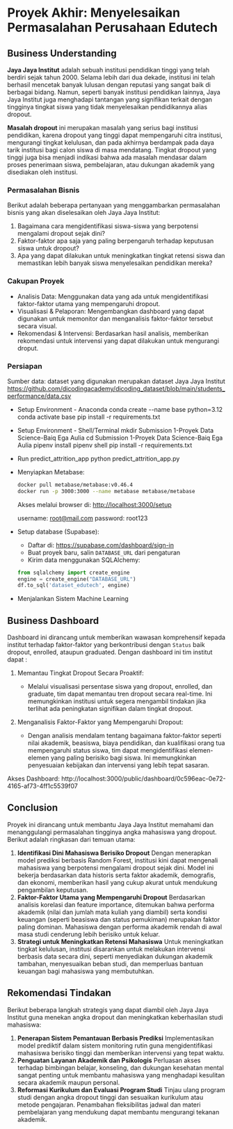 # Proyek Akhir: Menyelesaikan Permasalahan Perusahaan Edutech

## Business Understanding
**Jaya Jaya Institut** adalah sebuah institusi pendidikan tinggi yang telah berdiri sejak tahun 2000. Selama lebih dari dua dekade, institusi ini telah berhasil mencetak banyak lulusan dengan reputasi yang sangat baik di berbagai bidang. Namun, seperti banyak institusi pendidikan lainnya, Jaya Jaya Institut juga menghadapi tantangan yang signifikan terkait dengan tingginya tingkat siswa yang tidak menyelesaikan pendidikannya alias dropout.

**Masalah dropout** ini merupakan masalah yang serius bagi institusi pendidikan, karena dropout yang tinggi dapat mempengaruhi citra institusi, mengurangi tingkat kelulusan, dan pada akhirnya berdampak pada daya tarik institusi bagi calon siswa di masa mendatang. Tingkat dropout yang tinggi juga bisa menjadi indikasi bahwa ada masalah mendasar dalam proses penerimaan siswa, pembelajaran, atau dukungan akademik yang disediakan oleh institusi.

### Permasalahan Bisnis
Berikut adalah beberapa pertanyaan yang menggambarkan permasalahan bisnis yang akan diselesaikan oleh Jaya Jaya Institut:

1. Bagaimana cara mengidentifikasi siswa-siswa yang berpotensi mengalami dropout sejak dini?
2. Faktor-faktor apa saja yang paling berpengaruh terhadap keputusan siswa untuk dropout?
3. Apa yang dapat dilakukan untuk meningkatkan tingkat retensi siswa dan memastikan lebih banyak siswa menyelesaikan pendidikan mereka?

### Cakupan Proyek
* Analisis Data: Menggunakan data yang ada untuk mengidentifikasi faktor-faktor utama yang mempengaruhi dropout.
* Visualisasi & Pelaporan: Mengembangkan dashboard yang dapat digunakan untuk memonitor dan menganalisis faktor-faktor tersebut secara visual.
* Rekomendasi & Intervensi: Berdasarkan hasil analisis, memberikan rekomendasi untuk intervensi yang dapat dilakukan untuk mengurangi droput.

### Persiapan

Sumber data: dataset yang digunakan merupakan dataset Jaya Jaya Institut
https://github.com/dicodingacademy/dicoding_dataset/blob/main/students_performance/data.csv

* Setup Environment - Anaconda
   conda create --name base python=3.12
   conda activate base
   pip install -r requirements.txt

* Setup Environment - Shell/Terminal
   mkdir Submission 1-Proyek Data Science-Baiq Ega Aulia
   cd Submission 1-Proyek Data Science-Baiq Ega Aulia
   pipenv install
   pipenv shell
   pip install -r requirements.txt

* Run predict_attrition_app
   python predict_attrition_app.py

* Menyiapkan Metabase:
    ```bash
    docker pull metabase/metabase:v0.46.4
    docker run -p 3000:3000 --name metabase metabase/metabase
    ```
    Akses melalui browser di: [http://localhost:3000/setup](http://localhost:3000/setup)

    username: root@mail.com
    password: root123

* Setup database (Supabase):
    - Daftar di: https://supabase.com/dashboard/sign-in
    - Buat proyek baru, salin `DATABASE_URL` dari pengaturan
    - Kirim data menggunakan SQLAlchemy:
    ```python
    from sqlalchemy import create_engine
    engine = create_engine("DATABASE_URL")
    df.to_sql('dataset_edutech', engine)
    ```
* Menjalankan Sistem Machine Learning
   


## Business Dashboard
Dashboard ini dirancang untuk memberikan wawasan komprehensif kepada institut terhadap faktor-faktor yang berkontribusi dengan `Status` baik dropout, enrolled, ataupun graduated. Dengan dashboard ini tim institut dapat :
1. Memantau Tingkat Dropout Secara Proaktif:
    - Melalui visualisasi persentase siswa yang dropout, enrolled, dan graduate, tim dapat memantau tren dropout secara real-time. Ini memungkinkan institusi untuk segera mengambil tindakan jika terlihat ada peningkatan signifikan dalam tingkat dropout.

2. Menganalisis Faktor-Faktor yang Mempengaruhi Dropout:
    - Dengan analisis mendalam tentang bagaimana faktor-faktor seperti nilai akademik, beasiswa, biaya pendidikan, dan kualifikasi orang tua mempengaruhi status siswa, tim dapat mengidentifikasi elemen-elemen yang paling berisiko bagi siswa. Ini memungkinkan penyesuaian kebijakan dan intervensi yang lebih tepat sasaran.

Akses Dashboard: http://localhost:3000/public/dashboard/0c596eac-0e72-4165-af73-4ff1c5539f07

## Conclusion
Proyek ini dirancang untuk membantu Jaya Jaya Institut memahami dan menanggulangi permasalahan tingginya angka mahasiswa yang dropout. Berikut adalah ringkasan dari temuan utama:
1. **Identifikasi Dini Mahasiswa Berisiko Dropout**
   Dengan menerapkan model prediksi berbasis Random Forest, institusi kini dapat mengenali mahasiswa yang berpotensi mengalami dropout sejak dini. Model ini bekerja berdasarkan data historis serta faktor akademik, demografis, dan ekonomi, memberikan hasil yang cukup akurat untuk mendukung pengambilan keputusan.
2. **Faktor-Faktor Utama yang Mempengaruhi Dropout**
   Berdasarkan analisis korelasi dan feature importance, ditemukan bahwa performa akademik (nilai dan jumlah mata kuliah yang diambil) serta kondisi keuangan (seperti beasiswa dan status pemukiman) merupakan faktor paling dominan. Mahasiswa dengan performa akademik rendah di awal masa studi cenderung lebih berisiko untuk keluar.
3. **Strategi untuk Meningkatkan Retensi Mahasiswa**
   Untuk meningkatkan tingkat kelulusan, institusi disarankan untuk melakukan intervensi berbasis data secara dini, seperti menyediakan dukungan akademik tambahan, menyesuaikan beban studi, dan memperluas bantuan keuangan bagi mahasiswa yang membutuhkan.

## Rekomendasi Tindakan
Berikut beberapa langkah strategis yang dapat diambil oleh Jaya Jaya Institut guna menekan angka dropout dan meningkatkan keberhasilan studi mahasiswa:
1. **Penerapan Sistem Pemantauan Berbasis Prediksi**
   Implementasikan model prediktif dalam sistem monitoring rutin guna mengidentifikasi mahasiswa berisiko tinggi dan memberikan intervensi yang tepat waktu.
2. **Penguatan Layanan Akademik dan Psikologis**
   Perluasan akses terhadap bimbingan belajar, konseling, dan dukungan kesehatan mental sangat penting untuk membantu mahasiswa yang menghadapi kesulitan secara akademik maupun personal.
3. **Reformasi Kurikulum dan Evaluasi Program Studi**
   Tinjau ulang program studi dengan angka dropout tinggi dan sesuaikan kurikulum atau metode pengajaran. Penambahan fleksibilitas jadwal dan materi pembelajaran yang mendukung dapat membantu mengurangi tekanan akademik.
